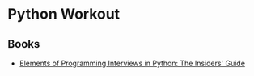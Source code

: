 # Python Workout

## Books
- [Elements of Programming Interviews in Python: The Insiders' Guide](.\b_azizElementsProgrammingInterviews2016)

